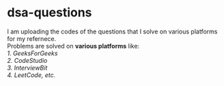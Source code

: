 # dsa-questions
I am uploading the codes of the questions that I solve on various platforms for my refernece.
<br>Problems are solved on **various platforms** like:
<br>*1. GeeksForGeeks*
<br>*2. CodeStudio*
<br>*3. InterviewBit*
<br>*4. LeetCode, etc.*
